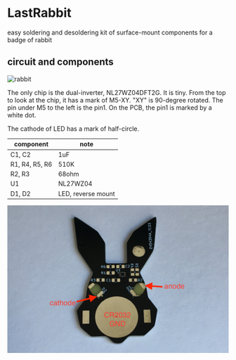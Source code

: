# LastRabbit
easy soldering and desoldering kit of surface-mount components for a badge of rabbit

## circuit and components

![rabbit](https://github.com/ndGarage/LastRabbit/blob/main/rabbit-back.png)

The only chip is the dual-inverter, NL27WZ04DFT2G. It is tiny. From the top to look at the chip, it has a mark of M5-XY. "XY" is 90-degree rotated. The pin under M5 to the left is the pin1. On the PCB, the pin1 is marked by a white dot.

The cathode of LED has a mark of half-circle.

| component | note |
| --------- | ---- |
| C1, C2 | 1uF |
| R1, R4, R5, R6 | 510K |
| R2, R3 | 68ohm |
| U1 | NL27WZ04 |
| D1, D2 | LED, reverse mount |

![rabbit annotated](https://github.com/ndGarage/LastRabbit/blob/main/rabbit-annotated.png)
